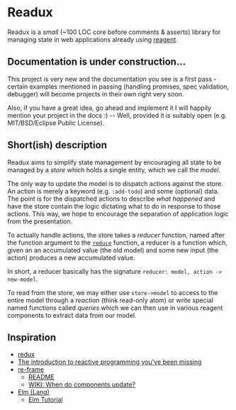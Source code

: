 # Readux

Readux is a *small* (~100 LOC core before comments & asserts) library for managing state in web 
applications already using [reagent](https://github.com/reagent-project/reagent).

## Documentation is under construction...
This project is very new and the documentation you see is a first pass - certain examples mentioned in passing
(handling promises, spec validation, debugger) will become projects in their own right very soon.

Also, if you have a great idea, go ahead and implement it I will happily
mention your project in the docs :) -- Well, provided it is suitably open
(e.g. MIT/BSD/Eclipse Public License).

## Short(ish) description
Readux aims to simplify state management by encouraging all state to be managed by a *store* which holds a single entity, which we
call the *model*.

The only way to update the model is to dispatch actions against the store. An action is merely a keyword (e.g. `:add-todo`)
and some (optional) data.
The point is for the dispatched actions to describe *what happened* and have the store contain the logic dictating what to 
do in response to those actions. This way, we hope to encourage the separation of application logic from the presentation.

To actually handle actions, the store takes a *reducer* function, named after the function argument to the 
[`reduce`](https://clojuredocs.org/clojure.core/reduce) function, a reducer is a function which, given an
an accumulated value (the old model) and some new input (the action) produces a new accumulated value.

In short, a reducer basically has the signature `reducer: model, action -> new-model`.

To read from the store, we may either use `store->model` to access to the entire model through a *reaction* (think read-only atom)
or write special named functions called *queries* which we can then use in various reagent components
to extract data from our model.

## Inspiration

  * [redux](https://redux.js.org)
  * [The introduction to reactive programming you've been missing](https://gist.github.com/staltz/868e7e9bc2a7b8c1f754)
  * [re-frame](https://github.com/Day8/re-frame)
    * [README](https://github.com/Day8/re-frame/blob/master/README.md)
    * [WIKI: When do components update?](https://github.com/Day8/re-frame/wiki/When-do-components-update%3F)
  * [Elm (Lang)](http://elm-lang.org)
    * [Elm Tutorial](http://www.elm-tutorial.org/)
